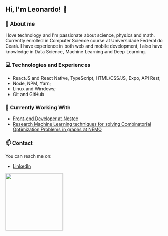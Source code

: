 ## Hi, I'm Leonardo! 👋


### 📝 About me
I love technology and I'm passionate about science, physics and math.
Currently enrolled in Computer Science course at Universidade Federal do Ceará.
I have experience in both web and mobile development, I also have knowledge in Data Science, Machine Learning and Deep Learning. 

### 💻 Technologies and Experiences 
- ReactJS and React Native, TypeScript, HTML/CSS/JS, Expo, API Rest;
- Node, NPM, Yarn;
- Linux and Windows;
- Git and GitHub

### 🚧 Currently Working With
- [Front-end Developer at Nestec](https://nestec.com.br/)
- [Research Machine Learning techniques for solving Combinatorial Optimization Problems in graphs at NEMO](http://nemo.ufc.br/)

### 📫 Contact 
You can reach me on:
* [LinkedIn](https://www.linkedin.com/in/leondavidtb/)

<img height="180em" src="https://github-readme-stats.vercel.app/api?username=leondavidtb&show_icons=true&theme=dracula&include_all_commits=true&count_private=true"/>

